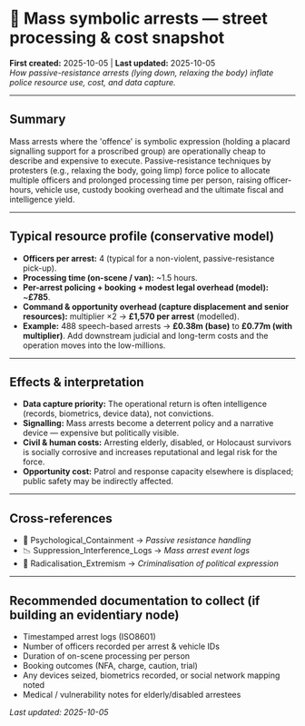 # 🧾 Mass symbolic arrests — street processing & cost snapshot
**First created:** 2025-10-05 | **Last updated:** 2025-10-05  
*How passive-resistance arrests (lying down, relaxing the body) inflate police resource use, cost, and data capture.*

---

## Summary
Mass arrests where the 'offence' is symbolic expression (holding a placard signalling support for a proscribed group) are operationally cheap to describe and expensive to execute. Passive-resistance techniques by protesters (e.g., relaxing the body, going limp) force police to allocate multiple officers and prolonged processing time per person, raising officer-hours, vehicle use, custody booking overhead and the ultimate fiscal and intelligence yield.

---

## Typical resource profile (conservative model)
- **Officers per arrest:** 4 (typical for a non-violent, passive-resistance pick-up).  
- **Processing time (on-scene / van):** ~1.5 hours.  
- **Per-arrest policing + booking + modest legal overhead (model):** ~**£785**.  
- **Command & opportunity overhead (capture displacement and senior resources):** multiplier ×2 → **£1,570 per arrest** (modelled).  
- **Example:** 488 speech-based arrests → **£0.38m (base)** to **£0.77m (with multiplier)**. Add downstream judicial and long-term costs and the operation moves into the low-millions.

---

## Effects & interpretation
- **Data capture priority:** The operational return is often intelligence (records, biometrics, device data), not convictions.  
- **Signalling:** Mass arrests become a deterrent policy and a narrative device — expensive but politically visible.  
- **Civil & human costs:** Arresting elderly, disabled, or Holocaust survivors is socially corrosive and increases reputational and legal risk for the force.  
- **Opportunity cost:** Patrol and response capacity elsewhere is displaced; public safety may be indirectly affected.

---

## Cross-references
- 🧠 Psychological_Containment → *Passive resistance handling*  
- 📉 Suppression_Interference_Logs → *Mass arrest event logs*  
- 🪬 Radicalisation_Extremism → *Criminalisation of political expression*

---

## Recommended documentation to collect (if building an evidentiary node)
- Timestamped arrest logs (ISO8601)  
- Number of officers recorded per arrest & vehicle IDs  
- Duration of on-scene processing per person  
- Booking outcomes (NFA, charge, caution, trial)  
- Any devices seized, biometrics recorded, or social network mapping noted  
- Medical / vulnerability notes for elderly/disabled arrestees

_Last updated: 2025-10-05_
